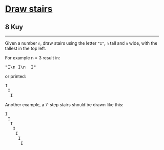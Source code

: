 <h1><a href="https://www.codewars.com/kata/5b4e779c578c6a898e0005c5">Draw stairs</a></h1>
<h2>8 Kuy</h2>
<hr>

<p>Given a number <code>n</code>, draw stairs using the letter <code>"I"</code>, 
<code>n</code> tall and <code>n</code> wide, with the tallest in the top left.</p>

<p>For example n = 3 result in:</p>
<pre>
"I\n I\n  I"
</pre>
<p>or printed:</p>
<pre>
I
 I
  I
</pre>
<p>Another example, a 7-step stairs should be drawn like this:</p>
<pre>
I
 I
  I
   I
    I
     I
      I
</pre>
